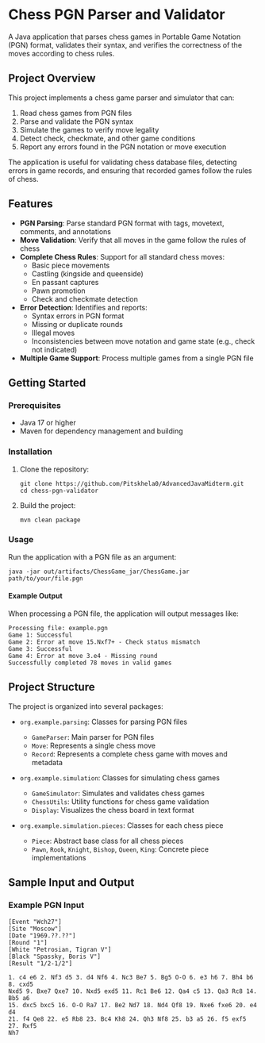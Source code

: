 # Chess PGN Parser and Validator

A Java application that parses chess games in Portable Game Notation (PGN) format, validates their syntax, and verifies the correctness of the moves according to chess rules.

## Project Overview

This project implements a chess game parser and simulator that can:
1. Read chess games from PGN files
2. Parse and validate the PGN syntax
3. Simulate the games to verify move legality
4. Detect check, checkmate, and other game conditions
5. Report any errors found in the PGN notation or move execution

The application is useful for validating chess database files, detecting errors in game records, and ensuring that recorded games follow the rules of chess.

## Features

- **PGN Parsing**: Parse standard PGN format with tags, movetext, comments, and annotations
- **Move Validation**: Verify that all moves in the game follow the rules of chess
- **Complete Chess Rules**: Support for all standard chess moves:
    - Basic piece movements
    - Castling (kingside and queenside)
    - En passant captures
    - Pawn promotion
    - Check and checkmate detection
- **Error Detection**: Identifies and reports:
    - Syntax errors in PGN format
    - Missing or duplicate rounds
    - Illegal moves
    - Inconsistencies between move notation and game state (e.g., check not indicated)
- **Multiple Game Support**: Process multiple games from a single PGN file

## Getting Started

### Prerequisites

- Java 17 or higher
- Maven for dependency management and building

### Installation

1. Clone the repository:
   ```
   git clone https://github.com/Pitskhela0/AdvancedJavaMidterm.git
   cd chess-pgn-validator
   ```

2. Build the project:
   ```
   mvn clean package
   ```

### Usage

Run the application with a PGN file as an argument:

```
java -jar out/artifacts/ChessGame_jar/ChessGame.jar path/to/your/file.pgn
```

#### Example Output

When processing a PGN file, the application will output messages like:

```
Processing file: example.pgn
Game 1: Successful
Game 2: Error at move 15.Nxf7+ - Check status mismatch
Game 3: Successful
Game 4: Error at move 3.e4 - Missing round
Successfully completed 78 moves in valid games
```

## Project Structure

The project is organized into several packages:

- `org.example.parsing`: Classes for parsing PGN files
    - `GameParser`: Main parser for PGN files
    - `Move`: Represents a single chess move
    - `Record`: Represents a complete chess game with moves and metadata

- `org.example.simulation`: Classes for simulating chess games
    - `GameSimulator`: Simulates and validates chess games
    - `ChessUtils`: Utility functions for chess game validation
    - `Display`: Visualizes the chess board in text format

- `org.example.simulation.pieces`: Classes for each chess piece
    - `Piece`: Abstract base class for all chess pieces
    - `Pawn`, `Rook`, `Knight`, `Bishop`, `Queen`, `King`: Concrete piece implementations

## Sample Input and Output

### Example PGN Input

```
[Event "Wch27"]
[Site "Moscow"]
[Date "1969.??.??"]
[Round "1"]
[White "Petrosian, Tigran V"]
[Black "Spassky, Boris V"]
[Result "1/2-1/2"]

1. c4 e6 2. Nf3 d5 3. d4 Nf6 4. Nc3 Be7 5. Bg5 O-O 6. e3 h6 7. Bh4 b6 8. cxd5
Nxd5 9. Bxe7 Qxe7 10. Nxd5 exd5 11. Rc1 Be6 12. Qa4 c5 13. Qa3 Rc8 14. Bb5 a6
15. dxc5 bxc5 16. O-O Ra7 17. Be2 Nd7 18. Nd4 Qf8 19. Nxe6 fxe6 20. e4 d4
21. f4 Qe8 22. e5 Rb8 23. Bc4 Kh8 24. Qh3 Nf8 25. b3 a5 26. f5 exf5 27. Rxf5
Nh7